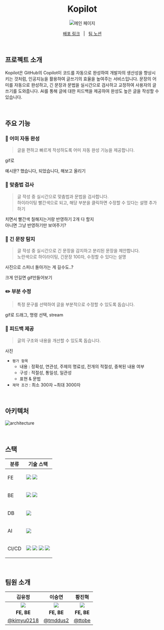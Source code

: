 <div align="center">
  <h1>Kopilot</h1>

![메인 페이지](https://github.com/user-attachments/assets/e5c24c30-f8b2-4dad-a397-345ef29f70dc)

</div>

<p align=center>
  <a href="https://kopilot.kro.kr/">배포 링크</a> 
  &nbsp; | &nbsp; 
  <a href="https://global-clementine-5a2.notion.site/kopilot-f7a29c83d76d4e3b9bcc8d99886a024b?pvs=4">팀 노션</a>
  
</p>

<br>

## 프로젝트 소개

Kopilot은 GitHub의 Copilot이 코드를 자동으로 완성하여 개발자의 생산성을 향상시키는 것처럼, 인공지능을 활용하여 글쓰기의 효율을 높여주는 서비스입니다. 문장의 어미를 자동으로 완성하고, 긴 문장과 문법을 실시간으로 검사하고 교정하여 사용자의 글쓰기를 도와줍니다. AI를 통해 글에 대한 피드백을 제공하여 완성도 높은 글을 작성할 수 있습니다.

<br>

## 주요 기능

### 🤖 어미 자동 완성

> 글을 편하고 빠르게 작성하도록 어미 자동 완성 기능을 제공합니다.

gif로

예시문?
했습니다, 되었습니다, 해보고 올리기

### 🔎 맞춤법 검사

> 글 작성 중 실시간으로 맞춤법과 문법을 검사합니다.  
> 하이라이팅 빨간색으로 되고, 해당 부분을 클릭하면 수정할 수 있다는 설명 추가하기

치면서 빨간색 칠해지는거랑 반영하기 2개 다 할지  
아니면 그냥 반영하기만 보여주기?

### 🔎 긴 문장 탐지

> 글 작성 중 실시간으로 긴 문장을 감지하고 분리된 문장을 제안합니다.  
> 노란색으로 하이라이팅, 긴문장 100자, 수정할 수 있다는 설명

사진으로 스피너 돌아가는 게 길수도..?

크게 안길면 gif만들어보기

### ✏️ 부분 수정

> 특정 문구를 선택하여 글을 부분적으로 수정할 수 있도록 돕습니다.

gif로
드래그, 명령 선택, stream

### 🔁 피드백 제공

> 글의 구조와 내용을 개선할 수 있도록 돕습니다.

사진

- `평가 항목`
  - 내용 : 정확성, 연관성, 주제의 명료성, 전개의 적절성, 중복된 내용 여부
  - 구성 : 적절성, 통일성, 일관성
  - 표현 & 문법
- `제약 조건` : 최소 300자 ~최대 3000자

<br>

## 아키텍처

![architecture](https://github.com/user-attachments/assets/5aa00542-9ca5-4c2f-9dcb-9d9f5080365a)

<br>

## 스택

<table>
    <thead>
        <tr>
            <th>분류</th>
            <th>기술 스택</th>
        </tr>
    </thead>
    <tbody>
            <td>
                  <p>FE</p>
            </td>
            <td>
                <img src="https://img.shields.io/badge/handlebars.js-000000?logo=handlebarsdotjs&logoColor=white">
                <img src="https://img.shields.io/badge/Vanilla Javascript-F7DF1E?logo=javascript&logoColor=white">
            </td>
        </tr>
        <tr>
            <td>
                <p>BE</p>
            </td>
            <td>
                <img src="https://img.shields.io/badge/Nest.js-E0234E?logo=NestJS&logoColor=white"/>
                <img src="https://img.shields.io/badge/Typescript-3178C6?logo=Typescript&logoColor=white"/>
            </td>
        </tr>
                <tr>
            <td>
                <p>DB</p>
            </td>
            <td>
              <img src="https://img.shields.io/badge/redis-FF4438?logo=redis&logoColor=ffffff">
            </td>
        </tr>
        <td>
                  <p>AI</p>
            </td>
            <td>
                  <img src="https://img.shields.io/badge/Clova-03C75A">
            </td>
                <tr>
            <td>
                <p>CI/CD</p>
            </td>
            <td>
                <img src="https://img.shields.io/badge/Nginx-014532?logo=Nginx&logoColor=009639&">
                <img src="https://img.shields.io/badge/Naver Cloud Platform-03C75A">
                <img src="https://img.shields.io/badge/Docker-2496ED?&logo=Docker&logoColor=white">
                <img src="https://img.shields.io/badge/GitHub Actions-000000?logo=github-actions">
            </td>
        </tr>
    </tbody>
</table>

<br>

## 팀원 소개

<div align="center">

|                                 김유정                                 |                                 이승연                                 |                                 황진혁                                  |
| :--------------------------------------------------------------------: | :--------------------------------------------------------------------: | :---------------------------------------------------------------------: |
| <img src="https://avatars.githubusercontent.com/u/70785620?s=128&v=4"> | <img src="https://avatars.githubusercontent.com/u/49530253?s=128&v=4"> | <img src="https://avatars.githubusercontent.com/u/101859033?s=128&v=4"> |
|                               **FE, BE**                               |                               **FE, BE**                               |                               **FE, BE**                                |
|               [@kimyu0218](https://github.com/kimyu0218)               |                 [@tmddus2](https://github.com/tmddus2)                 |                  [@ttobe](https://github.com/ttobe-P)                   |

</div>
